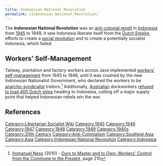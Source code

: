 ```yaml
---
title: Indonesian National Revolution
permalink: /Indonesian_National_Revolution/
---
```


The **Indonesian National Revolution** was an [anti-colonial
revolt](Timeline_of_Anti-Colonialism.md "wikilink") in
[Indonesia](Indonesia.md "wikilink") from
[1945](Timeline_of_Libertarian_Socialism_in_Southeast_Asia.md "wikilink")
to 1949, it saw Indonesia liberate itself from the [Dutch
Empire](Dutch_Empire.md "wikilink"), efforts to create a [social
revolution](Social_Revolution.md "wikilink") and to create a potentially
socialist Indonesia, which failed.

## Workers' Self-Management

Tailway, plantation and factory workers across Java implemented
[workers' self-management](Workers'_Self-Management.md "wikilink") from
1945 to 1946, until it was crushed by the new Indonesian Nationalist
Government, who declared the workers to be
[anarcho-syndicalist](Anarcho-Syndicalism.md "wikilink") traitors.[^1]
Additionally, [Australian](Australia.md "wikilink") dockworkers [refused to
load 400 Dutch ships](Black_Armada_Ban.md "wikilink") heading to Indonesia,
cutting off a major supply point that helped Indonesian rebels win the
war.

## References

<references />

[Category:Libertarian Socialist
Wiki](Category:Libertarian_Socialist_Wiki.md "wikilink")
[Category:1945](Category:1945.md "wikilink")
[Category:1946](Category:1946.md "wikilink")
[Category:1947](Category:1947.md "wikilink")
[Category:1948](Category:1948.md "wikilink")
[Category:1949](Category:1949.md "wikilink")
[Category:1940s](Category:1940s.md "wikilink") [Category:20th
Century](Category:20th_Century.md "wikilink")
[Category:Anti-Colonialism](Category:Anti-Colonialism.md "wikilink")
[Category:Southest Asia](Category:Southest_Asia.md "wikilink")
[Category:Asia](Category:Asia.md "wikilink") [Category:Indonesian National
Revolution](Category:Indonesian_National_Revolution.md "wikilink")
[Category:Indonesia](Category:Indonesia.md "wikilink")

[^1]: [Immanuel Ness](Immanuel_Ness.md "wikilink") (2010) - [Ours to Master
    and to Own: Workers' Control from the Commune to the
    Present](Ours_to_Master_and_to_Own:_Workers'_Control_from_the_Commune_to_the_Present.md "wikilink"),
    page 210